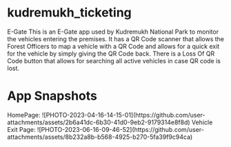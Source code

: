 # kudremukh_ticketing
<h>E-Gate</h>
This is an E-Gate app used by Kudremukh National Park to monitor the vehicles entering the premises. 
It has a QR Code scanner that allows the Forest Officers to map a vehicle with a QR Code and allows for a quick exit for the vehicle by simply giving the QR Code back.
There is a Loss Of QR Code button that allows for searching all active vehicles in case QR code is lost.

<h1>App Snapshots</h1>
HomePage: ![PHOTO-2023-04-16-14-15-01](https://github.com/user-attachments/assets/2b6a41dc-6b30-41d0-9eb2-9179314e8f8d)
Vehicle Exit Page: ![PHOTO-2023-06-16-09-46-52](https://github.com/user-attachments/assets/8b232a8b-b568-4925-b270-5fa39f9c94ca)



